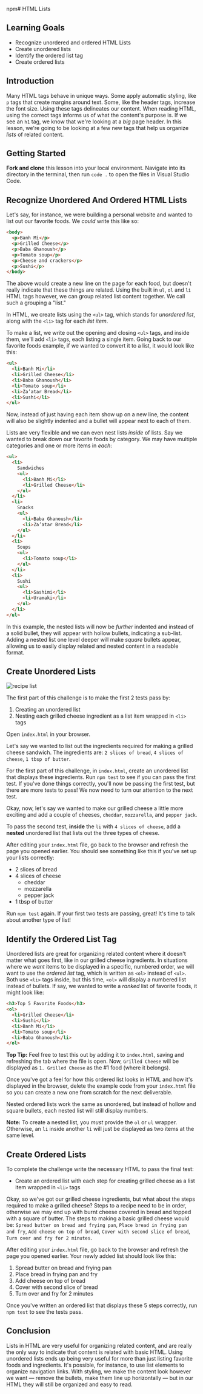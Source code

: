 npm# HTML Lists

## Learning Goals

- Recognize unordered and ordered HTML Lists
- Create unordered lists
- Identify the ordered list tag
- Create ordered lists

## Introduction

Many HTML tags behave in unique ways. Some apply automatic styling, like `p`
tags that create margins around text. Some, like the header tags, increase the
font size. Using these tags delineates our content. When reading HTML, using the
correct tags informs us of what the content's purpose is. If we see an `h1` tag,
we know that we're looking at a _big_ page header. In this lesson, we're going
to be looking at a few new tags that help us organize _lists_ of related
content.

## Getting Started

**Fork and clone** this lesson into your local environment. Navigate into its
directory in the terminal, then run `code .` to open the files in Visual Studio
Code.

## Recognize Unordered And Ordered HTML Lists

Let's say, for instance, we were building a personal website and wanted to list
out our favorite foods. We _could_ write this like so:

```html
<body>
  <p>Banh Mi</p>
  <p>Grilled Cheese</p>
  <p>Baba Ghanoush</p>
  <p>Tomato soup</p>
  <p>Cheese and crackers</p>
  <p>Sushi</p>
</body>
```

The above would create a new line on the page for each food, but doesn't really
indicate that these things are related. Using the built in `ul`, `ol` and `li`
HTML tags however, we can group related list content together. We call such a
grouping a "list."

In HTML, we create lists using the `<ul>` tag, which stands for _unordered
list_, along with the `<li>` tag for each _list item_.

To make a list, we write out the opening and closing `<ul>` tags, and inside
them, we'll add `<li>` tags, each listing a single item. Going back to our
favorite foods example, if we wanted to convert it to a list, it would look like
this:

```html
<ul>
  <li>Banh Mi</li>
  <li>Grilled Cheese</li>
  <li>Baba Ghanoush</li>
  <li>Tomato soup</li>
  <li>Za’atar Bread</li>
  <li>Sushi</li>
</ul>
```

Now, instead of just having each item show up on a new line, the content will
also be slightly indented and a bullet will appear next to each of them.

Lists are very flexible and we can even nest lists _inside_ of lists. Say we
wanted to break down our favorite foods by category. We may have multiple
categories and one or more items in _each_:

```html
<ul>
  <li>
    Sandwiches
    <ul>
      <li>Banh Mi</li>
      <li>Grilled Cheese</li>
    </ul>
  </li>
  <li>
    Snacks
    <ul>
      <li>Baba Ghanoush</li>
      <li>Za’atar Bread</li>
    </ul>
  </li>
  <li>
    Soups
    <ul>
      <li>Tomato soup</li>
    </ul>
  </li>
  <li>
    Sushi
    <ul>
      <li>Sashimi</li>
      <li>Uramaki</li>
    </ul>
  </li>
</ul>
```

In this example, the nested lists will now be _further_ indented and instead of
a solid bullet, they will appear with hollow bullets, indicating a sub-list.
Adding a nested list one level deeper will make _square_ bullets appear,
allowing us to easily display related and nested content in a readable format.

## Create Unordered Lists

![recipe list](https://curriculum-content.s3.amazonaws.com/html_lists_lab.png)

The first part of this challenge is to make the first 2 tests pass by:

1. Creating an unordered list
2. Nesting each grilled cheese ingredient as a list item wrapped in `<li>` tags

Open `index.html` in your browser.

Let's say we wanted to list out the ingredients required for making a grilled
cheese sandwich. The ingredients are: `2 slices of bread`, `4 slices of cheese`,
`1 tbsp of butter`.

For the first part of this challenge, in `index.html`, create an unordered list
that displays these ingredients. Run `npm test` to see if you can pass the first
test. If you've done things correctly, you'll now be passing the first test, but
there are more tests to pass! We now need to turn our attention to the next
test.

Okay, now, let's say we wanted to make our grilled cheese a little more exciting
and add a couple of cheeses, `cheddar`, `mozzarella`, and `pepper jack`.

To pass the second test, **inside** the `li` with `4 slices of cheese`, add a
**nested** unordered list that lists out the three types of cheese.

After editing your `index.html` file, go back to the browser and refresh the
page you opened earlier. You should see something like this if you've set up
your lists correctly:

- 2 slices of bread
- 4 slices of cheese
  - cheddar
  - mozzarella
  - pepper jack
- 1 tbsp of butter

Run `npm test` again. If your first two tests are passing, great! It's time to
talk about another type of list!

## Identify the Ordered List Tag

Unordered lists are great for organizing related content where it doesn't matter
what goes first, like in our grilled cheese ingredients. In situations where we
_want_ items to be displayed in a specific, numbered order, we will want to use
the _ordered list_ tag, which is written as `<ol>` instead of `<ul>`. Both use
`<li>` tags inside, but this time, `<ol>` will display a numbered list instead
of bullets. If say, we wanted to write a _ranked_ list of favorite foods, it
might look like:

```html
<h3>Top 5 Favorite Foods</h3>
<ol>
  <li>Grilled Cheese</li>
  <li>Sushi</li>
  <li>Banh Mi</li>
  <li>Tomato soup</li>
  <li>Baba Ghanoush</li>
</ol>
```

**Top Tip:** Feel free to test this out by adding it to `index.html`, saving and
refreshing the tab where the file is open. Now, `Grilled Cheese` will be
displayed as `1. Grilled Cheese` as the #1 food (where it belongs).

Once you've got a feel for how this ordered list looks in HTML and how it's
displayed in the browser, delete the example code from your `index.html` file so
you can create a new one from scratch for the next deliverable.

Nested ordered lists work the same as unordered, but instead of hollow and
square bullets, each nested list will still display numbers.

**Note:** To create a nested list, you _must_ provide the `ol` or `ul` wrapper.
Otherwise, an `li` inside another `li` will just be displayed as two items at
the same level.

## Create Ordered Lists

To complete the challenge write the necessary HTML to pass the final test:

- Create an ordered list with each step for creating grilled cheese as a list
  item wrapped in `<li>` tags

Okay, so we've got our grilled cheese ingredients, but what about the steps
required to make a grilled cheese? Steps to a recipe need to be in order,
otherwise we may end up with burnt cheese covered in bread and topped with a
square of butter. The steps to making a basic grilled cheese would be:
`Spread butter on bread and frying pan`, `Place bread in frying pan and fry`,
`Add cheese on top of bread`, `Cover with second slice of bread`,
`Turn over and fry for 2 minutes`.

After editing your `index.html` file, go back to the browser and refresh the
page you opened earlier. Your newly added list should look like this:

1. Spread butter on bread and frying pan
2. Place bread in frying pan and fry
3. Add cheese on top of bread
4. Cover with second slice of bread
5. Turn over and fry for 2 minutes

Once you've written an ordered list that displays these 5 steps correctly, run
`npm test` to see the tests pass.

## Conclusion

Lists in HTML are very useful for organizing related content, and are really the
only way to indicate that content is related with basic HTML. Using unordered
lists ends up being very useful for more than just listing favorite foods and
ingredients. It's possible, for instance, to use list elements to organize
navigation links. With styling, we make the content look however we want —
remove the bullets, make them line up horizontally — but in our HTML they will
still be organized and easy to read.
